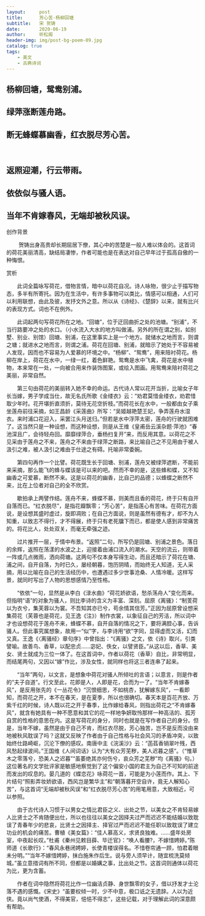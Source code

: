 ```yaml
---
layout:     post
title:      芳心苦·杨柳回塘
subtitle:   宋 贺铸
date:       2020-06-19
author:     听松阁
header-img: img/post-bg-poem-09.jpg
catalog: true
tags:
    - 美文
    - 古典诗词
---
```


## 杨柳回塘，鸳鸯别浦。
## 绿萍涨断莲舟路。
## 断无蜂蝶慕幽香，红衣脱尽芳心苦。 
&nbsp;
## 返照迎潮，行云带雨。
## 依依似与骚人语。
## 当年不肯嫁春风，无端却被秋风误。



创作背景

　　 贺铸出身高贵却长期屈居下僚，其心中的苦楚是一般人难以体会的。这首词的荷花美丽清高，缺结局凄惨，作者可能也是在表达对自己早年过于孤高自傲的一种悔恨。 



赏析

　　此词全篇咏写荷花，借物言情，暗中以荷花自况。诗人咏物，很少止于描写物态，多半有所寄托。因为在生活中，有许多事物可以类比，情感可以相通，人们可以利用联想，由此及彼，发抒文外之意。所以从《诗经》、《楚辞》以来，就有比兴的表现方式。词也不在例外。

　　此词起两句写荷花所在之地。“回塘”，位于迂回曲折之处的池塘。“别浦”，不当行路要冲之处的水口。（小水流入大水的地方叫做浦。另外的所在谓之别，如别墅、别业、别馆）回塘、别浦，在这里事实上是一个地方。就储水之地而言，则谓之塘；就进水之地而言，则谓之浦。荷花在回塘、别浦，就暗示了她处于不容易被人发现，因而也不容易为人爱慕的环境之中。“杨柳”、“鸳鸯”，用来陪衬荷花。杨柳在岸上，荷花在水中，一绿一红，着色鲜艳。鸳鸯是水中飞禽，荷花是水中植物，本来常在一处，一向被合用来作装饰图案，或绘入图画。用鸳鸯来陪衬荷花之美丽，非常自然。

　　第三句由荷花的美丽转入她不幸的命运。古代诗人常以花开当折，比喻女子年长当嫁，男子学成当仕，故无名氏所歌《金缕衣》云：“劝君莫惜金缕衣，劝君惜取少年时。花开堪折直须折，莫待无花空折枝。”而荷花长在水中，一般都由女子乘坐莲舟前往采摘，如王昌龄《采莲曲》所写：“吴姬越艳楚王妃，争弄莲舟水湿衣。来时浦口花迎入，采罢江头月送归。”但若是水中浮萍太密，莲舟的行驶就困难了。这当然只是一种设想，而这种设想，则是从王维《皇甫岳云溪杂题·萍池》“春池深且广，会待轻舟回。靡靡绿萍合，垂杨扫复开”来，而反用其意。以荷花之不见采由于莲舟之不来，莲舟之不来由于绿萍之断路，来比喻自己之不见用由于被人汲引之难，被人汲引之难由于仕途之有碍。托喻非常委婉。

　　第四句再作一个比譬。荷花既生长于回塘、别浦，莲舟又被绿萍遮断，不能前来采摘，那么能飞的蜂与蝶该是可以来的吧。然而不幸的是，这些蜂和蝶，又不知幽香之可爱慕，断然不来。这是以荷花的幽香，比自己的品德；以蜂蝶之断然不来，比在上位者对自己的全不欣赏。

　　歇拍承上两譬作结。莲舟不来，蜂蝶不慕，则美而且香的荷花，终于只有自开自落而已。“红衣脱尽”，是指花瓣飘零；“芳心苦”，是指莲心有苦味。在荷花方面说，是设想其盛时虚过，旋即凋败；在自己方面说，则是虽然有德有才，却不为人知重，以致志不得行，才不得展，终于只有老死牖下而已，都是使人感到非常痛苦的。将花比人，处处双关，而毫无牵强之迹。

　　过片推开一层，于情中布景。“返照”二句，所写仍是回塘、别浦之景色。落日的余辉，返照在荡漾的水波之上，迎接着由浦口流入的潮水。天空的流云，则带着一阵或几点微雨，洒向荷塘。这两句不仅本身写得生动，而且还暗示了荷花在塘、浦之间，自开自落，为时已久，屡经朝暮，饱历阴晴，而始终无人知道，无人采摘，用以比喻在自己的生活经历中，也遭遇过多少世事沧桑、人情冷暖。这样写景，就同时写出了人物的思想感情乃至性格。

　　“依依”一句，显然是从李白《渌水曲》“荷花娇欲语，愁杀荡舟人”变化而来。但指明“语”的对象为骚人，则比李诗的含义为丰富、深刻。屈原《离骚》：“制芰荷以为衣兮，集芙蓉以为裳。不吾知其亦已兮，苟余情其信芳。”正因为屈原曾设想采集荷花（芙蓉也是荷花，见王逸《注》）制作衣裳，以象征自己的芳洁，所以词中才也设想荷花于莲舟不来，蜂蝶不慕，自开自落的情况之下，要将满腔心事，告诉骚人。但此事究属想象，故用一“似”字，与李诗用“欲”字同，显得虚而又活，幻而又真。王逸《〈离骚经〉章句序》中曾指出：“《离骚》之文，依《诗》取兴，引类譬喻。故善鸟、香草，以配忠贞……宓妃、佚女，以譬贤臣。”从这以后，香草、美女、贤士就成为三位一体了。在这首词中，作者以荷花（香草）自比，非常明显，而结尾两句，又因以“嫁”作比，涉及女性，就同样也将这三者连串了起来。

　　“当年”两句，以文言，是想象中荷花对骚人所倾吐的言语；以意言，则是作者的“夫子自道”。行文至此，花即是人，人即是花，合而为一了。“当年不肯嫁春风”，是反用张先的《一丛花令》“沉恨细思，不如桃杏，犹解嫁东风”，一看即知，而荷花之开，本不在春天，是在夏季，所以也很确切。春天本是百花齐放、万紫千红的时候，诗人既以花之开于春季，比作嫁给春风，则指出荷花之“不肯嫁春风”，就含有她具有一种不愿意和其它的花一样地争妍取怜那样一种高洁的、孤芳自赏的性格的意思在内。这是写荷花的身分，同时也就是在写作者自己的身分。但是，当年不嫁，虽然是由于自己不肯，而红衣尽脱，芳心独苦，岂不是反而没由来地被秋风耽误了吗？这就又反映了作者由于自己性格与社会风习的矛盾冲突，以致始终仕路崎岖，沉沦下僚的感叹。南唐中主《浣溪沙》云：“菡萏香销翠叶残，西风愁起绿波间。”王国维《人间词话》认为“大有众芳芜秽，美人迟暮之感”。（“惟草木之零落兮，恐美人之迟暮”“虽萎绝其亦何伤兮，哀众芳之芜秽”均《离骚》句。）这位著名的文学批评家是敏感地察觉到了这个偏安小国的君主为自己不可知的前途而发出的叹息的。晏几道的《蝶恋花》咏荷花一首，可能是为小莲而作。其上、下片结句“照影弄妆娇欲语，西风岂是繁华主”和“朝落暮开空自许，竟无人解知心苦”，与这首词“无端却被秋风误”和“红衣脱尽芳心苦”的用笔用意，大致相近，可以参照。

　　由于古代诗人习惯于以男女之情比君臣之义、出处之节，以美女之不肯轻易嫁人比贤士之不肯随便出仕，所以也往往以美女之因择夫过严而迟迟不能结婚以致耽误了青春年少的悲哀，比贤士之因择主、择官过严而迟迟不能任职以致耽误了建立功业的机会的痛苦。曹植《美女篇》：“佳人慕高义，求贤良独难。……盛年处房室，中夜起长叹。”杜甫《秦州见敕目薛、毕迁官》：“唤人看腰?，不嫁惜娉婷。”陈师道《长歌行》：“春风永巷闭娉婷，长使青楼误得名。不惜卷帘通一顾，怕君着眼未分明。”“当年不嫁惜娉婷，抹白施朱作后生。说与旁人须早计，随宜梳洗莫倾城。”虽立意措词有所不同，但都是以婚媾之事，比出处之节。这首词则通体以荷花为比，更为含蓄。

　　作者在词中隐然将荷花比作一位幽洁贞静、身世飘零的女子，借以抒发才士沦落不遇的感慨。《宋史》“虽要权倾一时，少不中意，极口诋之无遗辞。人以为近侠。竟以尚气使酒，不得美官，悒悒不得志”，这些记载，对于理解此词的深意颇有帮助。

